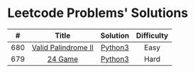 # Leetcode Problems' Solutions

|   #   |                                   Title                                   |             Solution             | Difficulty |
| :---: | :-----------------------------------------------------------------------: | :------------------------------: | :--------: |
|  680  | [Valid Palindrome II](https://leetcode.com/problems/valid-palindrome-ii/) | [Python3](./valid_palindrome.py) |    Easy    |
|  679  |             [24 Game](https://leetcode.com/problems/24-game/)             |     [Python3](./24_game.py)      |    Hard    |
